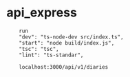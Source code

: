 # api_express

```
    run 
    "dev": "ts-node-dev src/index.ts",
    "start": "node build/index.js",
    "tsc": "tsc",
    "lint": "ts-standar",
```

```
    localhost:3000/api/v1/diaries
```